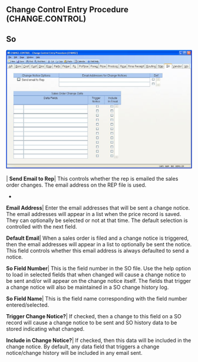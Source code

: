 ## Change Control Entry Procedure (CHANGE.CONTROL)
<PageHeader />

## So

![](./CHANGE-CONTROL-18.jpg)

| **Send Email to Rep**|  This controls whether the rep is emailed the sales
order changes. The email address on the REP file is used.

-  
**Email Address**|  Enter the email addresses that will be sent a change
notice. The email addresses will appear in a list when the price record is
saved. They can optionally be selected or not at that time. The default
selection is controlled with the next field.

**Default Email**|  When a sales order is filed and a change notice is
triggered, then the email addresses will appear in a list to optionally be
sent the notice. This field controls whether this email address is always
defaulted to send a notice.

**So Field Number**|  This is the field number in the SO file. Use the help
option to load in selected fields that when changed will cause a change notice
to be sent and/or will appear on the change notice itself. The fields that
trigger a change notice will also be maintained in a SO change history log.

**So Field Name**|  This is the field name corresponding with the field number
entered/selected.

**Trigger Change Notice?**|  If checked, then a change to this field on a SO
record will cause a change notice to be sent and SO history data to be stored
indicating what changed.

**Include in Change Notice?**|  If checked, then this data will be included in
the change notice. By default, any data field that triggers a change
notice/change history will be included in any email sent.


<badge text= "Version 8.10.57 " vertical="middle" />

<PageFooter />
